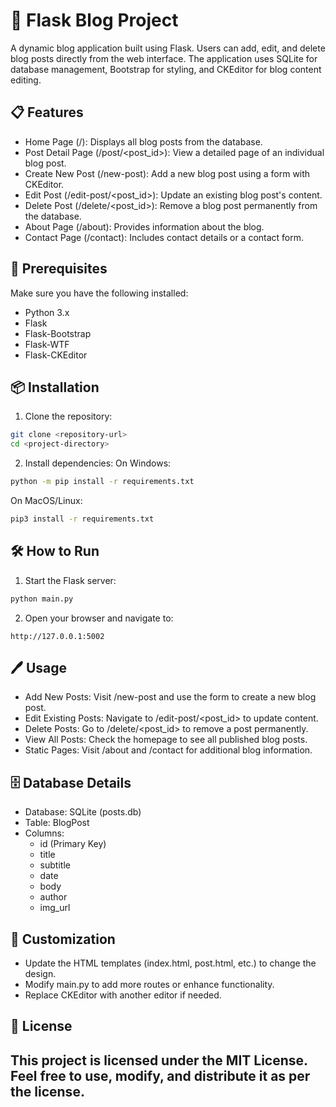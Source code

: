 # 📝 Flask Blog Project
A dynamic blog application built using Flask. Users can add, edit, and delete blog posts directly from the web interface. The application uses SQLite for database management, Bootstrap for styling, and CKEditor for blog content editing.
## 📋 Features
- Home Page (/): Displays all blog posts from the database.
- Post Detail Page (/post/<post_id>): View a detailed page of an individual blog post.
- Create New Post (/new-post): Add a new blog post using a form with CKEditor.
- Edit Post (/edit-post/<post_id>): Update an existing blog post's content.
- Delete Post (/delete/<post_id>): Remove a blog post permanently from the database.
- About Page (/about): Provides information about the blog.
- Contact Page (/contact): Includes contact details or a contact form.
## 🚀 Prerequisites
Make sure you have the following installed:
- Python 3.x
- Flask
- Flask-Bootstrap
- Flask-WTF
- Flask-CKEditor
## 📦 Installation
1. Clone the repository:
```bash
git clone <repository-url>  
cd <project-directory>  
```
2. Install dependencies:
On Windows:
```bash
python -m pip install -r requirements.txt
```
On MacOS/Linux:
```bash
pip3 install -r requirements.txt  
```
## 🛠️ How to Run
1. Start the Flask server:
```bash
python main.py  
```
2. Open your browser and navigate to:
```arduino
http://127.0.0.1:5002  
```
## 🖊️ Usage
- Add New Posts: Visit /new-post and use the form to create a new blog post.
- Edit Existing Posts: Navigate to /edit-post/<post_id> to update content.
- Delete Posts: Go to /delete/<post_id> to remove a post permanently.
- View All Posts: Check the homepage to see all published blog posts.
- Static Pages: Visit /about and /contact for additional blog information.
## 🗄️ Database Details
- Database: SQLite (posts.db)
- Table: BlogPost
- Columns:
  - id (Primary Key)
  - title
  - subtitle
  - date
  - body
  - author
  - img_url
## 🎨 Customization
- Update the HTML templates (index.html, post.html, etc.) to change the design.
- Modify main.py to add more routes or enhance functionality.
- Replace CKEditor with another editor if needed.
## 📜 License
This project is licensed under the MIT License. Feel free to use, modify, and distribute it as per the license.
---

